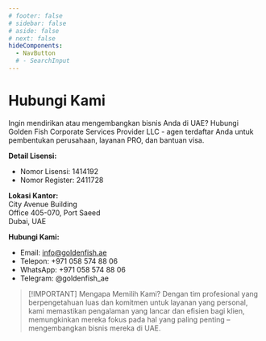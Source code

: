 ```yaml
---
# footer: false
# sidebar: false
# aside: false
# next: false
hideComponents:
  - NavButton
  # - SearchInput
---
```


<!-- <p>
  <img src="/img/Logo.avif" alt="logo" width="100" height="100" style="margin-left: 50%;">
</p> -->

# Hubungi Kami

Ingin mendirikan atau mengembangkan bisnis Anda di UAE? Hubungi Golden Fish Corporate Services Provider LLC - agen terdaftar Anda untuk pembentukan perusahaan, layanan PRO, dan bantuan visa.

**Detail Lisensi:**

- Nomor Lisensi: 1414192
- Nomor Register: 2411728

**Lokasi Kantor:**  
City Avenue Building  
Office 405-070, Port Saeed  
Dubai, UAE

**Hubungi Kami:**

- Email: info@goldenfish.ae
- Telepon: +971 058 574 88 06
- WhatsApp: +971 058 574 88 06
- Telegram: @goldenfish_ae

<!-- WhatsApp us at [+971 058 574 88 06](https://wa.me/message/KDLD4FZVW7EUC1)
Telegram us at [@goldenfish_ae](https://t.me/goldenfish_ae) -->

> [!IMPORTANT] Mengapa Memilih Kami?
> Dengan tim profesional yang berpengetahuan luas dan komitmen untuk layanan yang personal, kami memastikan pengalaman yang lancar dan efisien bagi klien, memungkinkan mereka fokus pada hal yang paling penting – mengembangkan bisnis mereka di UAE.

<ContactFormModalNav buttonText="Bicara dengan ahli" formStyle="display: block; margin: 2rem auto;"/>